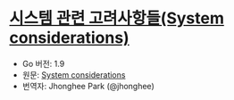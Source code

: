 # [시스템 관련 고려사항들(System considerations)](#system-considerations)

* Go 버전: 1.9
* 원문: [System considerations](https://golang.org/ref/spec#System_considerations)
* 번역자: Jhonghee Park (@jhonghee)